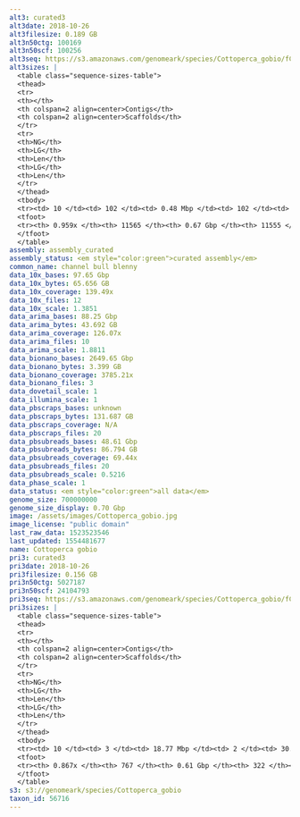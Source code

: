 ```yaml
---
alt3: curated3
alt3date: 2018-10-26
alt3filesize: 0.189 GB
alt3n50ctg: 100169
alt3n50scf: 100256
alt3seq: https://s3.amazonaws.com/genomeark/species/Cottoperca_gobio/fCotGob3/assembly_curated/fCotGob3.alt.cur.20181026.fasta.gz
alt3sizes: |
  <table class="sequence-sizes-table">
  <thead>
  <tr>
  <th></th>
  <th colspan=2 align=center>Contigs</th>
  <th colspan=2 align=center>Scaffolds</th>
  </tr>
  <tr>
  <th>NG</th>
  <th>LG</th>
  <th>Len</th>
  <th>LG</th>
  <th>Len</th>
  </tr>
  </thead>
  <tbody>
  <tr><td> 10 </td><td> 102 </td><td> 0.48 Mbp </td><td> 102 </td><td> 0.48 Mbp </td></tr>  <tr><td> 20 </td><td> 294 </td><td> 0.30 Mbp </td><td> 294 </td><td> 0.30 Mbp </td></tr>  <tr><td> 30 </td><td> 568 </td><td> 0.21 Mbp </td><td> 568 </td><td> 0.22 Mbp </td></tr>  <tr><td> 40 </td><td> 959 </td><td> 0.15 Mbp </td><td> 958 </td><td> 0.15 Mbp </td></tr>  <tr style="background-color:#cccccc;"><td> 50 </td><td> 1541 </td><td> 0.10 Mbp </td><td> 1539 </td><td> 0.10 Mbp </td></tr>  <tr><td> 60 </td><td> 2413 </td><td> 65.39 Kbp </td><td> 2411 </td><td> 65.39 Kbp </td></tr>  <tr><td> 70 </td><td> 3709 </td><td> 45.53 Kbp </td><td> 3706 </td><td> 45.53 Kbp </td></tr>  <tr><td> 80 </td><td> 5563 </td><td> 31.56 Kbp </td><td> 5560 </td><td> 31.56 Kbp </td></tr>  <tr><td> 90 </td><td> 8335 </td><td> 19.59 Kbp </td><td> 8332 </td><td> 19.59 Kbp </td></tr>  <tr><td> 100 </td><td> - </td><td> - </td><td> - </td><td> - </td></tr>  </tbody>
  <tfoot>
  <tr><th> 0.959x </th><th> 11565 </th><th> 0.67 Gbp </th><th> 11555 </th><th> 0.67 Gbp </th></tr>
  </tfoot>
  </table>
assembly: assembly_curated
assembly_status: <em style="color:green">curated assembly</em>
common_name: channel bull blenny
data_10x_bases: 97.65 Gbp
data_10x_bytes: 65.656 GB
data_10x_coverage: 139.49x
data_10x_files: 12
data_10x_scale: 1.3851
data_arima_bases: 88.25 Gbp
data_arima_bytes: 43.692 GB
data_arima_coverage: 126.07x
data_arima_files: 10
data_arima_scale: 1.8811
data_bionano_bases: 2649.65 Gbp
data_bionano_bytes: 3.399 GB
data_bionano_coverage: 3785.21x
data_bionano_files: 3
data_dovetail_scale: 1
data_illumina_scale: 1
data_pbscraps_bases: unknown
data_pbscraps_bytes: 131.687 GB
data_pbscraps_coverage: N/A
data_pbscraps_files: 20
data_pbsubreads_bases: 48.61 Gbp
data_pbsubreads_bytes: 86.794 GB
data_pbsubreads_coverage: 69.44x
data_pbsubreads_files: 20
data_pbsubreads_scale: 0.5216
data_phase_scale: 1
data_status: <em style="color:green">all data</em>
genome_size: 700000000
genome_size_display: 0.70 Gbp
image: /assets/images/Cottoperca_gobio.jpg
image_license: "public domain"
last_raw_data: 1523523546
last_updated: 1554481677
name: Cottoperca gobio
pri3: curated3
pri3date: 2018-10-26
pri3filesize: 0.156 GB
pri3n50ctg: 5027187
pri3n50scf: 24104793
pri3seq: https://s3.amazonaws.com/genomeark/species/Cottoperca_gobio/fCotGob3/assembly_curated/fCotGob3.pri.cur.20181026.fasta.gz
pri3sizes: |
  <table class="sequence-sizes-table">
  <thead>
  <tr>
  <th></th>
  <th colspan=2 align=center>Contigs</th>
  <th colspan=2 align=center>Scaffolds</th>
  </tr>
  <tr>
  <th>NG</th>
  <th>LG</th>
  <th>Len</th>
  <th>LG</th>
  <th>Len</th>
  </tr>
  </thead>
  <tbody>
  <tr><td> 10 </td><td> 3 </td><td> 18.77 Mbp </td><td> 2 </td><td> 30.03 Mbp </td></tr>  <tr><td> 20 </td><td> 8 </td><td> 12.18 Mbp </td><td> 4 </td><td> 27.74 Mbp </td></tr>  <tr><td> 30 </td><td> 14 </td><td> 8.97 Mbp </td><td> 7 </td><td> 27.06 Mbp </td></tr>  <tr><td> 40 </td><td> 24 </td><td> 6.45 Mbp </td><td> 9 </td><td> 25.70 Mbp </td></tr>  <tr style="background-color:#cccccc;"><td> 50 </td><td> 36 </td><td style="background-color:#88ff88;"> 5.03 Mbp </td><td> 12 </td><td style="background-color:#88ff88;"> 24.10 Mbp </td></tr>  <tr><td> 60 </td><td> 55 </td><td> 2.77 Mbp </td><td> 15 </td><td> 22.90 Mbp </td></tr>  <tr><td> 70 </td><td> 90 </td><td> 1.38 Mbp </td><td> 18 </td><td> 22.19 Mbp </td></tr>  <tr><td> 80 </td><td> 188 </td><td> 0.36 Mbp </td><td> 22 </td><td> 14.93 Mbp </td></tr>  <tr><td> 90 </td><td> - </td><td> - </td><td> - </td><td> - </td></tr>  <tr><td> 100 </td><td> - </td><td> - </td><td> - </td><td> - </td></tr>  </tbody>
  <tfoot>
  <tr><th> 0.867x </th><th> 767 </th><th> 0.61 Gbp </th><th> 322 </th><th> 0.61 Gbp </th></tr>
  </tfoot>
  </table>
s3: s3://genomeark/species/Cottoperca_gobio
taxon_id: 56716
---
```

